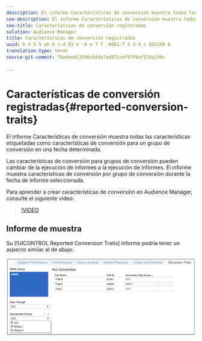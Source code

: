 ```yaml
---
description: El informe Características de conversión muestra todas las características etiquetadas como características de conversión para un grupo de conversión en una fecha determinada. Las características de conversión para grupos de conversión pueden cambiar de la ejecución de informes a la ejecución de informes. El informe muestra características de conversión por grupo de conversión durante la fecha de informe seleccionada.
seo-description: El informe Características de conversión muestra todas las características etiquetadas como características de conversión para un grupo de conversión en una fecha determinada. Las características de conversión para grupos de conversión pueden cambiar de la ejecución de informes a la ejecución de informes. El informe muestra características de conversión por grupo de conversión durante la fecha de informe seleccionada.
seo-title: Características de conversión registradas
solution: Audience Manager
title: Características de conversión registradas
uuid: b 4 b 5 eb 9 c-d 83 e -4 e 7 f -8661-f 5 d 9 c 855258 b
translation-type: tm+mt
source-git-commit: 76adee013246c68da7ad871cef57f6ef174a239c

---
```



# Características de conversión registradas{#reported-conversion-traits}

El informe Características de conversión muestra todas las características etiquetadas como características de conversión para un grupo de conversión en una fecha determinada.

Las características de conversión para grupos de conversión pueden cambiar de la ejecución de informes a la ejecución de informes. El informe muestra características de conversión por grupo de conversión durante la fecha de informe seleccionada.

Para aprender a crear características de conversión en Audience Manager, consulte el siguiente vídeo:

>[!VIDEO](https://video.tv.adobe.com/v/23431/?captions=spa)

## Informe de muestra

Su [!UICONTROL Reported Conversion Traits] informe podría tener un aspecto similar al de abajo:

![](assets/reported-conversion-traits.png)
